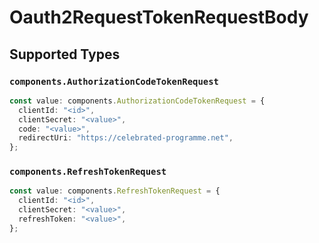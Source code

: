 # Oauth2RequestTokenRequestBody


## Supported Types

### `components.AuthorizationCodeTokenRequest`

```typescript
const value: components.AuthorizationCodeTokenRequest = {
  clientId: "<id>",
  clientSecret: "<value>",
  code: "<value>",
  redirectUri: "https://celebrated-programme.net",
};
```

### `components.RefreshTokenRequest`

```typescript
const value: components.RefreshTokenRequest = {
  clientId: "<id>",
  clientSecret: "<value>",
  refreshToken: "<value>",
};
```

